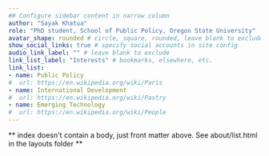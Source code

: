 ```yaml
---
## Configure sidebar content in narrow column
author: "Sayak Khatua"
role: "PhD student, School of Public Policy, Oregon State University"
avatar_shape: rounded # circle, square, rounded, leave blank to exclude
show_social_links: true # specify social accounts in site config
audio_link_label: "" # leave blank to exclude
link_list_label: "Interests" # bookmarks, elsewhere, etc.
link_list:
- name: Public Policy
#  url: https://en.wikipedia.org/wiki/Paris
- name: International Development
#  url: https://en.wikipedia.org/wiki/Pastry
- name: Emerging Technology
#  url: https://en.wikipedia.org/wiki/People
---
```


** index doesn't contain a body, just front matter above.
See about/list.html in the layouts folder **